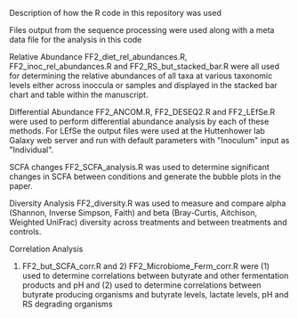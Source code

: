 Description of how the R code in this repository was used

Files output from the sequence processing were used along with a meta data file for the analysis in this code

Relative Abundance
FF2_diet_rel_abundances.R, FF2_inoc_rel_abundances.R and FF2_RS_but_stacked_bar.R
were all used for determining the relative abundances of all taxa at various taxonomic levels either across inoccula or samples and displayed in the stacked bar chart and table within the manuscript.

Differential Abundance
FF2_ANCOM.R, FF2_DESEQ2.R and FF2_LEfSe.R
were used to perform differential abundance analysis by each of these methods. For LEfSe the output files were used at the Huttenhower lab Galaxy web server and run with default parameters with "Inoculum" input as "Individual". 

SCFA changes
FF2_SCFA_analysis.R
was used to determine significant changes in SCFA between conditions and generate the bubble plots in the paper.

Diversity Analysis
FF2_diversity.R
was used to measure and compare alpha (Shannon, Inverse Simpson, Faith) and beta (Bray-Curtis, Aitchison, Weighted UniFrac) diversity across treatments and between treatments and controls. 

Correlation Analysis
1) FF2_but_SCFA_corr.R and 2) FF2_Microbiome_Ferm_corr.R
were (1) used to determine correlations between butyrate and other fermentation products and pH 
and (2) used to determine correlations between butyrate producing organisms and butyrate levels, lactate levels, pH and RS degrading organisms

